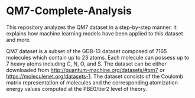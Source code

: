 # QM7-Complete-Analysis
This repository analyzes the QM7 dataset in a step-by-step manner. It explains how machine learning models have been applied to this dataset and more.

QM7 dataset is a subset of the GDB-13 dataset composed of 7165 molecules which contain up to 23 atoms. Each molecule can possess up to 7 heavy atoms including C, N, O, and S. The dataset can be either downloaded from http://quantum-machine.org/datasets/#qm7 or https://moleculenet.org/datasets-1.
The dataset consists of the Coulomb matrix representation of molecules and the corresponding atomization energy values computed at the PBE0/tier2 level of theory.

